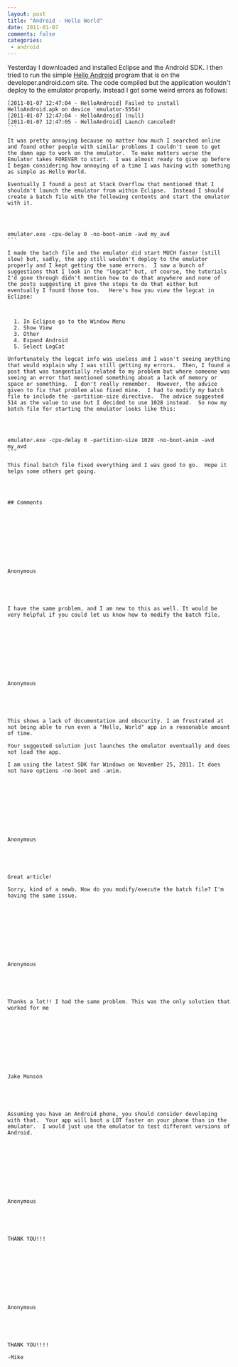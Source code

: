 ```yaml
---
layout: post
title: "Android - Hello World"
date: 2011-01-07
comments: false
categories:
 - android
---
```

Yesterday I downloaded and installed Eclipse and the Android SDK. I then tried
to run the simple [Hello
Android](http://developer.android.com/resources/tutorials/hello-world.html)
program that is on the developer.android.com site. The code compiled but the
application wouldn't deploy to the emulator properly. Instead I got some weird
errors as follows:  
  

    
    
    [2011-01-07 12:47:04 - HelloAndroid] Failed to install HelloAndroid.apk on device 'emulator-5554!  
    [2011-01-07 12:47:04 - HelloAndroid] (null)  
    [2011-01-07 12:47:05 - HelloAndroid] Launch canceled!  
    ```
      
    It was pretty annoying because no matter how much I searched online and found other people with similar problems I couldn't seem to get the damn app to work on the emulator.  To make matters worse the Emulator takes FOREVER to start.  I was almost ready to give up before I began considering how annoying of a time I was having with something as simple as Hello World.  
      
    Eventually I found a post at Stack Overflow that mentioned that I shouldn't launch the emulator from within Eclipse.  Instead I should create a batch file with the following contents and start the emulator with it.  
      
    
    
    
    emulator.exe -cpu-delay 0 -no-boot-anim -avd my_avd  
    ```
      
    I made the batch file and the emulator did start MUCH faster (still slow) but, sadly, the app still wouldn't deploy to the emulator properly and I kept getting the same errors.  I saw a bunch of suggestions that I look in the "logcat" but, of course, the tutorials I'd gone through didn't mention how to do that anywhere and none of the posts suggesting it gave the steps to do that either but eventually I found those too.   Here's how you view the logcat in Eclipse:  
      
    
    
      1. In Eclipse go to the Window Menu
      2. Show View
      3. Other
      4. Expand Android
      5. Select LogCat
      
    Unfortunately the logcat info was useless and I wasn't seeing anything that would explain why I was still getting my errors.  Then, I found a post that was tangentially related to my problem but where someone was seeing an error that mentioned something about a lack of memory or space or something.  I don't really remember.  However, the advice given to fix that problem also fixed mine.  I had to modify my batch file to include the -partition-size directive.  The advice suggested 514 as the value to use but I decided to use 1028 instead.  So now my batch file for starting the emulator looks like this:  
      
    
    
    
    emulator.exe -cpu-delay 0 -partition-size 1028 -no-boot-anim -avd my_avd  
    ```
      
    This final batch file fixed everything and I was good to go.  Hope it helps some others get going.
    
    
    
    
    ## Comments
    
    
    
    
    
    
    
    
    
    
    Anonymous
    
    
    
    
    
    I have the same problem, and I am new to this as well. It would be very helpful if you could let us know how to modify the batch file.
    
    
    
    
    
    
    
    
    
    
    Anonymous
    
    
    
    
    
    This shows a lack of documentation and obscurity. I am frustrated at not being able to run even a "Hello, World" app in a reasonable amount of time.  
      
    Your suggested solution just launches the emulator eventually and does not load the app.  
      
    I am using the latest SDK for Windows on November 25, 2011. It does not have options -no-boot and -anim.
    
    
    
    
    
    
    
    
    
    
    Anonymous
    
    
    
    
    
    Great article!  
      
    Sorry, kind of a newb. How do you modify/execute the batch file? I'm having the same issue.
    
    
    
    
    
    
    
    
    
    
    Anonymous
    
    
    
    
    
    Thanks a lot!! I had the same problem. This was the only solution that worked for me
    
    
    
    
    
    
    
    
    
    
    Jake Munson
    
    
    
    
    
    Assuming you have an Android phone, you should consider developing with that.  Your app will boot a LOT faster on your phone than in the emulator.  I would just use the emulator to test different versions of Android.
    
    
    
    
    
    
    
    
    
    
    Anonymous
    
    
    
    
    
    THANK YOU!!!
    
    
    
    
    
    
    
    
    
    
    Anonymous
    
    
    
    
    
    THANK YOU!!!!  
      
    -Mike
    
    
    
    
    
    
    
    
    

